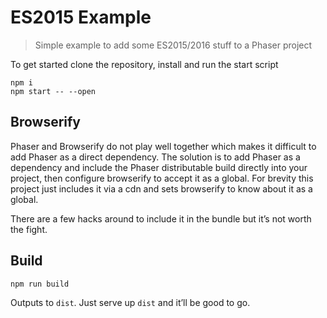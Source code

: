 
# ES2015 Example

> Simple example to add some ES2015/2016 stuff to a Phaser project

To get started clone the repository, install and run the start script

```
npm i
npm start -- --open
```

## Browserify

Phaser and Browserify do not play well together which makes it difficult to add Phaser as a direct dependency. The solution is to add Phaser as a dependency and include the Phaser distributable build directly into your project, then configure browserify to accept it as a global. For brevity this project just includes it via a cdn and sets browserify to know about it as a global.

There are a few hacks around to include it in the bundle but it’s not worth the fight.

## Build

```
npm run build
```

Outputs to `dist`. Just serve up `dist` and it’ll be good to go.
